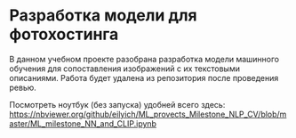 # Разработка модели для фотохостинга
В данном учебном проекте разобрана разработка модели машинного обучения для сопоставления изображений с их текстовыми описаниями. Работа будет удалена из репозитория после проведения ревью.

Посмотреть ноутбук (без запуска) удобней всего здесь:
https://nbviewer.org/github/eilyich/ML_provects_Milestone_NLP_CV/blob/master/ML_milestone_NN_and_CLIP.ipynb
